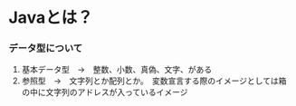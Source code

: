 # Javaとは？



### データ型について
1. 基本データ型　→　整数、小数、真偽、文字、がある
2. 参照型　→　文字列とか配列とか。　変数宣言する際のイメージとしては箱の中に文字列のアドレスが入っているイメージ
